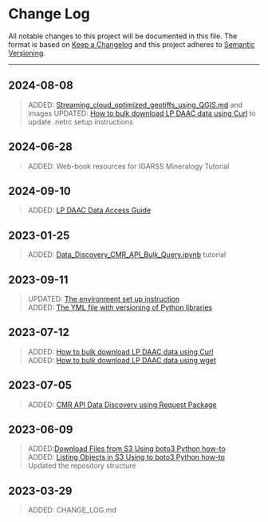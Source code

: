 
# Change Log
All notable changes to this project will be documented in this file. 
The format is based on [Keep a Changelog](http://keepachangelog.com/)
and this project adheres to [Semantic Versioning](http://semver.org/).
_________________________________________________________________________
## 2024-08-08
>
> ADDED: [Streaming_cloud_optimized_geotiffs_using_QGIS.md](/guides/Streaming_cloud_optimized_geotiffs_using_QGIS.md) and images 
> UPDATED: [How to bulk download LP DAAC data using Curl](guides/bulk_download_using_curl.md) to update .netrc setup instructions

## 2024-06-28
>
> ADDED: Web-book resources for IGARSS Mineralogy Tutorial

## 2024-09-10
>
> ADDED: [LP DAAC Data Access Guide](/guides/NASA_LPDAAC_Data_Access_Guide.md)

## 2023-01-25
>
> ADDED: [Data_Discovery_CMR_API_Bulk_Query.ipynb](/python/tutorials/Data_Discovery_CMR_API_Bulk_Query.ipynb) tutorial

## 2023-09-11
>
> UPDATED: [The environment set up instruction](setup/setup_instructions_python.md)  
> ADDED: [The YML file with versioning of Python libraries](setup/lpdaac_windows.yml)  

## 2023-07-12  
>
> ADDED: [How to bulk download LP DAAC data using Curl](guides/bulk_download_using_curl.md)  
> ADDED: [How to bulk download LP DAAC data using wget](guides/bulk_download_using_wget.md)  

## 2023-07-05  
>
> ADDED: [CMR API Data Discovery using Request Package](python/tutorials/Data_Discovery_CMR_API_Request.ipynb)  

## 2023-06-09  
>
> ADDED:[Download Files from S3 Using boto3 Python how-to](python/how-tos/Earthdata_Cloud__Download_file_from_S3.ipynb)  
> ADDED: [Listing Objects in S3 Using to boto3 Python how-to](python/how-tos/Earthdata_Cloud__List_bucket_objects.ipynb)  
> Updated the repository structure  

## 2023-03-29
>  
> ADDED: CHANGE_LOG.md
